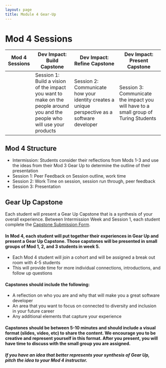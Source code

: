 ```yaml
---
layout: page
title: Module 4 Gear-Up
---
```


# Mod 4 Sessions

|  Mod 4 Sessions | Dev Impact: Build Capstone   | Dev Impact: Refine Capstone   | Dev Impact: Present Capstone  |
|---|---|---|---|
|   |  Session 1: Build a vision of the impact you want to make on the people around you and the people who will use your products | Session 2: Communicate how your identity creates a unique perspective as a software developer   | Session 3: Communicate the impact you will have to a small group of Turing Students   |   |

## Mod 4 Structure
 
- Intermission:  Students consider their reflections from Mods 1-3 and use the ideas from their Mod 3 Gear Up to determine the outline of their presentation
- Session 1: Peer Feedback on Session outline, work time
- Session 2: Work Time on session, session run through, peer feedback
- Session 3: Presentation


## Gear Up Capstone 


Each student will present a Gear Up Capstone that is a synthesis of your overall experience. Between Intermission Week and Session 1, each student complete the [Capstone Submission Form](https://forms.gle/1XyAiH1HPPnpEccw9).


#### In Mod 4, each student will put together their experiences in Gear Up and present a Gear Up Capstone.  Those capstones will be presented in small groups of Mod 1, 2, and 3 students in week 5.  

- Each Mod 4 student will join a cohort and will be assigned a break out room with 4-5 students
- This will provide time for more individual connections, introductions, and follow up questions

#### Capstones should include the following:

- A reflection on who you are and why that will make you a great software developer
- An area that you want to focus on connected to diversity and inclusion in your future career
- Any additional elements that capture your experience


#### Capstones should be between 5-10 minutes and should include a visual format (slides, video, etc) to share the content.  We encourage you to be creative and represent yourself in this format.  After you present, you will have time to discuss with the small group you are assigned.
 
##### If you have an idea that better represents your synthesis of Gear Up, pitch the idea to your Mod 4 instructor.  
